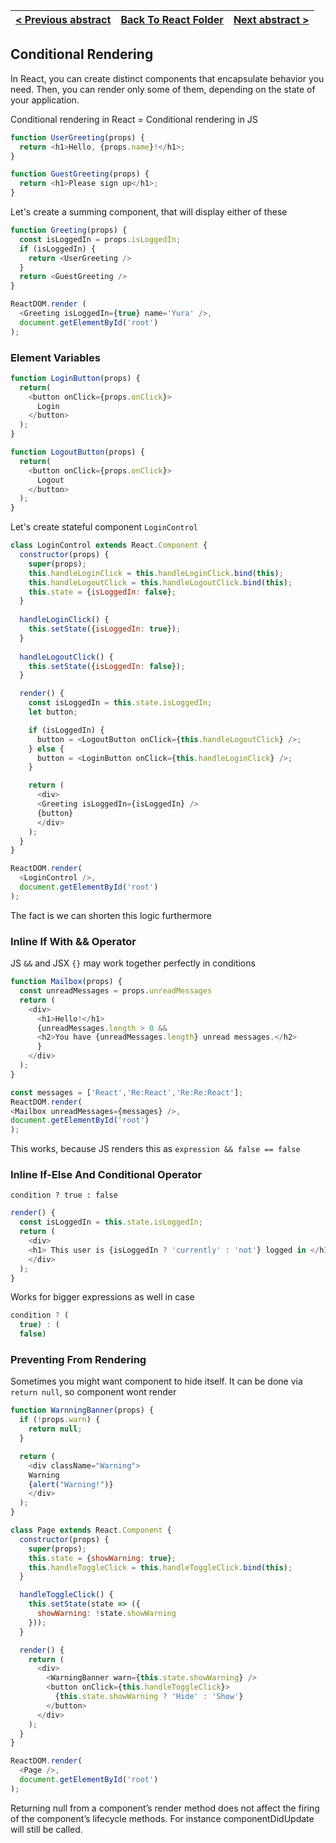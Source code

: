 
[< Previous abstract](React__6.md) | [Back To React Folder](https://github.com/Betra/Course-Abstract/tree/master/React) | [Next abstract >](React__8.md)
----------------------- | ----------------------------|-----------------------------


## Conditional Rendering

  In React, you can create distinct components that encapsulate behavior you need. Then, you can render only some of them, depending on the state of your application.

Conditional rendering in React = Conditional rendering in JS

```js
function UserGreeting(props) {
  return <h1>Hello, {props.name}!</h1>;
}

function GuestGreeting(props) {
  return <h1>Please sign up</h1>;
}
```

Let's create a summing component, that will display either of these

```js
function Greeting(props) {
  const isLoggedIn = props.isLoggedIn;
  if (isLoggedIn) {
    return <UserGreeting />
  }
  return <GuestGreeting />
}

ReactDOM.render (
  <Greeting isLoggedIn={true} name='Yura' />,
  document.getElementById('root')
);
```

### Element Variables

```js
function LoginButton(props) {
  return(
    <button onClick={props.onClick}>
      Login
    </button>
  );
}

function LogoutButton(props) {
  return(
    <button onClick={props.onClick}>
      Logout
    </button>
  );
}
```

Let's create stateful component `LoginControl`

```js
class LoginControl extends React.Component {
  constructor(props) {
    super(props);
    this.handleLoginClick = this.handleLoginClick.bind(this);
    this.handleLogoutClick = this.handleLogoutClick.bind(this);
    this.state = {isLoggedIn: false};
  }
  
  handleLoginClick() {
    this.setState({isLoggedIn: true});
  }
  
  handleLogoutClick() {
    this.setState({isLoggedIn: false});
  }

  render() {
    const isLoggedIn = this.state.isLoggedIn;
    let button;

    if (isLoggedIn) {
      button = <LogoutButton onClick={this.handleLogoutClick} />;
    } else {
      button = <LoginButton onClick={this.handleLoginClick} />;
    }

    return (
      <div>
      <Greeting isLoggedIn={isLoggedIn} />
      {button}
      </div>
    );
  }
}

ReactDOM.render(
  <LoginControl />,
  document.getElementById('root')
);
```

The fact is we can shorten this logic furthermore

### Inline If With && Operator

JS `&&` and JSX `{}` may work together perfectly in conditions

```js
function Mailbox(props) {
  const unreadMessages = props.unreadMessages
  return (
    <div>
      <h1>Hello!</h1>
      {unreadMessages.length > 0 && 
      <h2>You have {unreadMessages.length} unread messages.</h2>
      }
    </div>
  );
}

const messages = ['React','Re:React','Re:Re:React'];
ReactDOM.render(
<Mailbox unreadMessages={messages} />,
document.getElementById('root')
);

```

This works, because JS renders this as `expression && false == false`

### Inline If-Else And Conditional Operator

  `condition ? true : false`

```js
render() {
  const isLoggedIn = this.state.isLoggedIn;
  return (
    <div>
    <h1> This user is {isLoggedIn ? 'currently' : 'not'} logged in </h1>;
    </div>
  );
}
```

Works for bigger expressions as well in case

```js
condition ? (
  true) : (
  false)
```

### Preventing From Rendering

Sometimes you might want component to hide itself. It can be done via `return null`, so component wont render

```js
function WarnningBanner(props) {
  if (!props.warn) {
    return null;
  }

  return (
    <div className="Warning">
    Warning
    {alert("Warning!")}
    </div>
  );
}

class Page extends React.Component {
  constructor(props) {
    super(props);
    this.state = {showWarning: true};
    this.handleToggleClick = this.handleToggleClick.bind(this);
  }

  handleToggleClick() {
    this.setState(state => ({
      showWarning: !state.showWarning
    }));
  }

  render() {
    return (
      <div>
        <WarningBanner warn={this.state.showWarning} />
        <button onClick={this.handleToggleClick}>
          {this.state.showWarning ? 'Hide' : 'Show'}
        </button>
      </div>
    );
  }
}

ReactDOM.render(
  <Page />,
  document.getElementById('root')
);
```

  Returning null from a component’s render method does not affect the firing of the component’s lifecycle methods. For instance componentDidUpdate will still be called.
